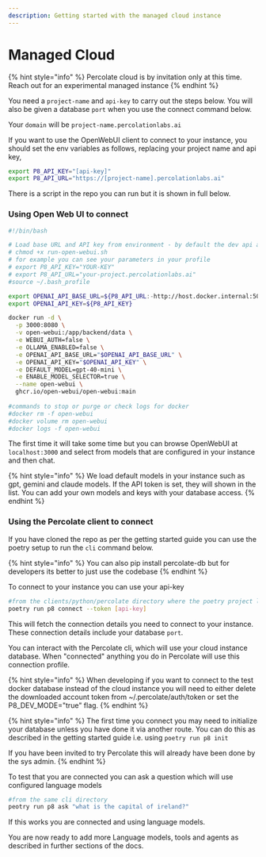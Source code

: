 ```yaml
---
description: Getting started with the managed cloud instance
---
```


# Managed Cloud

{% hint style="info" %}
Percolate cloud is by invitation only at this time. Reach out for an experimental managed instance
{% endhint %}

You need a `project-name`  and `api-key` to carry out the steps below. You will also be given a database `port` when you use the connect command below.&#x20;

Your `domain` will be `project-name.percolationlabs.ai`&#x20;

If you want to use the OpenWebUI client to connect to your instance, you should set the env variables as follows, replacing your project name and api key,

```bash
export P8_API_KEY="[api-key]"
export P8_API_URL="https://[project-name].percolationlabs.ai"
```

There is a script in the repo you can run but it is shown in full below.

### Using Open Web UI to connect

```bash
#!/bin/bash

# Load base URL and API key from environment - by default the dev api at 5009 could be used if you want to test this in development
# chmod +x run-open-webui.sh
# for example you can see your parameters in your profile
# export P8_API_KEY="YOUR-KEY"
# export P8_API_URL="your-project.percolationlabs.ai"
#source ~/.bash_profile

export OPENAI_API_BASE_URL=${P8_API_URL:-http://host.docker.internal:5009}
export OPENAI_API_KEY=${P8_API_KEY}

docker run -d \
  -p 3000:8080 \
  -v open-webui:/app/backend/data \
  -e WEBUI_AUTH=false \
  -e OLLAMA_ENABLED=false \
  -e OPENAI_API_BASE_URL="$OPENAI_API_BASE_URL" \
  -e OPENAI_API_KEY="$OPENAI_API_KEY" \
  -e DEFAULT_MODEL=gpt-40-mini \
  -e ENABLE_MODEL_SELECTOR=true \
  --name open-webui \
  ghcr.io/open-webui/open-webui:main
  
#commands to stop or purge or check logs for docker
#docker rm -f open-webui
#docker volume rm open-webui
#docker logs -f open-webui
```

The first time it will take some time but you can browse OpenWebUI at `localhost:3000` and select from models that are configured in your instance and then chat.

{% hint style="info" %}
We load default models in your instance such as gpt, gemini and claude models. If the API token is set, they will shown in the list. You can add your own models and keys with your database access.
{% endhint %}

### Using the Percolate client to connect

If you have cloned the repo as per the getting started guide you can use the poetry setup to run the `cli` command below.

{% hint style="info" %}
You can also pip install percolate-db but for developers its better to just use the codebase
{% endhint %}

To connect to your instance you can use your api-key

```bash
#from the clients/python/percolate directory where the poetry project lives
poetry run p8 connect --token [api-key]
```

This will fetch the connection details you need to connect to your instance. These connection details include your database `port`.

You can interact with the Percolate cli, which will use your cloud instance database. When "connected" anything you do in Percolate will use this connection profile.

{% hint style="info" %}
When developing if you want to connect to the test docker database instead of the cloud instance you will need to either delete the downloaded account token from \~/.percolate/auth/token or set the P8\_DEV\_MODE="true" flag.&#x20;
{% endhint %}

{% hint style="info" %}
The first time you connect you may need to initialize your database unless you have done it via another route. You can do this as described in the getting started guide i.e. using `poetry run p8 init`&#x20;

If you have been invited to try Percolate this will already have been done by the sys admin.
{% endhint %}

To test that you are connected you can ask a question which will use configured language models

```bash
#from the same cli directory
peotry run p8 ask "what is the capital of ireland?"
```

If this works you are connected and using language models.&#x20;

You are now ready to add more Language models, tools and agents as described in further sections of the docs.
